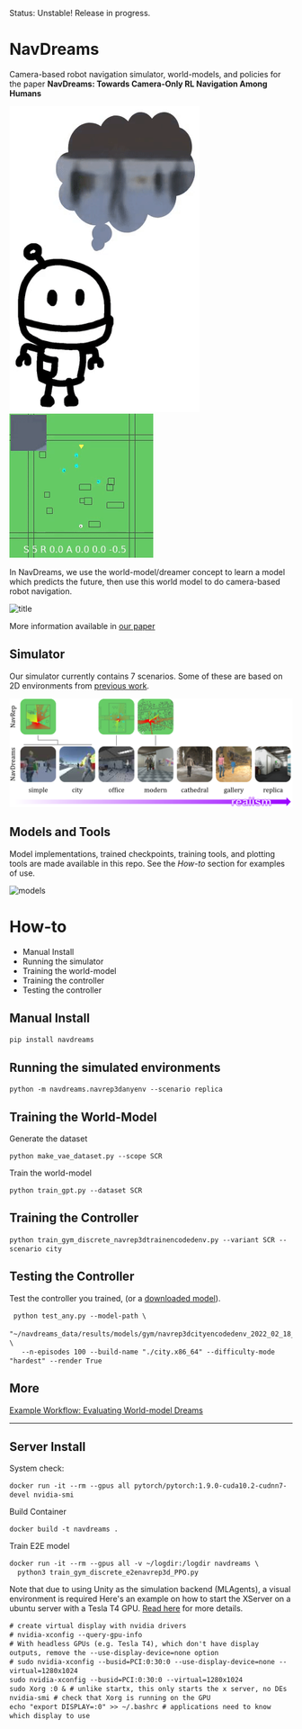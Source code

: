 Status: Unstable! Release in progress.

# NavDreams

Camera-based robot navigation simulator, world-models, and policies for the paper
**NavDreams: Towards Camera-Only RL Navigation Among Humans**

![dream](media/dreaming.gif)
![title](media/title.gif)

In NavDreams, we use the world-model/dreamer concept to learn a model which predicts the future,
then use this world model to do camera-based robot navigation.

![title](media/real_tests.gif)

More information available in [our paper](TODO)

## Simulator

Our simulator currently contains 7 scenarios. Some of these are based on 2D environments from [previous work](https://www.github.com/danieldugas/navrep).

![scenarios](media/scenarios.png)

<!-- To find out how to modify the simulator for your own needs, follow [this link](https://www.github.com/danieldugas/WaveEnv) -->

## Models and Tools

Model implementations, trained checkpoints, training tools, and plotting tools are made available in this repo. See the *How-to* section for examples of use. 

![models](media/models.gif)

# How-to

- Manual Install
- Running the simulator
- Training the world-model
- Training the controller
- Testing the controller

## Manual Install

```
pip install navdreams
```

## Running the simulated environments

```
python -m navdreams.navrep3danyenv --scenario replica
```

## Training the World-Model

Generate the dataset

```
python make_vae_dataset.py --scope SCR
```

Train the world-model

```
python train_gpt.py --dataset SCR
```

## Training the Controller

```
python train_gym_discrete_navrep3dtrainencodedenv.py --variant SCR --scenario city
```

## Testing the Controller

Test the controller you trained, (or a [downloaded model](https://drive.google.com/drive/folders/17_o7jPLKKlRbgySIOxn6-Z1kUHcOgld5?usp=sharing)).
```
 python test_any.py --model-path \
   "~/navdreams_data/results/models/gym/navrep3dcityencodedenv_2022_02_18__18_26_31_DISCRETE_PPO_GPT_V_ONLY_V64M64_SCR_bestckpt.zip" \
   --n-episodes 100 --build-name "./city.x86_64" --difficulty-mode "hardest" --render True
```

## More

[Example Workflow: Evaluating World-model Dreams](wiki/worldmodel_error.md)

---

## Server Install

System check:

```
docker run -it --rm --gpus all pytorch/pytorch:1.9.0-cuda10.2-cudnn7-devel nvidia-smi
```

Build Container
```
docker build -t navdreams .
```

Train E2E model
```
docker run -it --rm --gpus all -v ~/logdir:/logdir navdreams \
  python3 train_gym_discrete_e2enavrep3d_PPO.py
```

Note that due to using Unity as the simulation backend (MLAgents), a visual environment is required
Here's an example on how to start the XServer on a ubuntu server with a Tesla T4 GPU.
[Read here](https://dugas.ch/lord_of_the_files/run_your_unity_ml_executable_in_the_cloud.html) for more details.

```
# create virtual display with nvidia drivers
# nvidia-xconfig --query-gpu-info
# With headless GPUs (e.g. Tesla T4), which don't have display outputs, remove the --use-display-device=none option
# sudo nvidia-xconfig --busid=PCI:0:30:0 --use-display-device=none --virtual=1280x1024
sudo nvidia-xconfig --busid=PCI:0:30:0 --virtual=1280x1024
sudo Xorg :0 & # unlike startx, this only starts the x server, no DEs
nvidia-smi # check that Xorg is running on the GPU
echo "export DISPLAY=:0" >> ~/.bashrc # applications need to know which display to use
```
